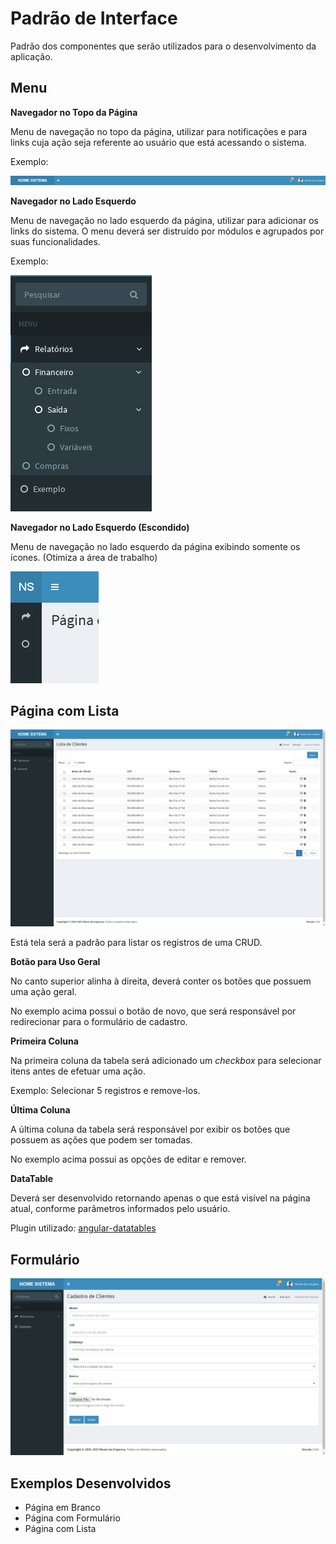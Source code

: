# Padrão de Interface

Padrão dos componentes que serão utilizados para o desenvolvimento da aplicação.

## Menu

**Navegador no Topo da Página**

Menu de navegação no topo da página, utilizar para notificações e para links cuja ação seja referente ao usuário que está acessando o sistema.

Exemplo:

![Exemplo Menu Escondido](https://github.com/kelvinpalves/arquitetura-front-end/blob/master/interface/imagens/menu-topo.png "Exemplo de Menu Escondido")

**Navegador no Lado Esquerdo**

Menu de navegação no lado esquerdo da página, utilizar para adicionar os links do sistema. O menu deverá ser distruído por módulos e agrupados por suas funcionalidades.

Exemplo:

![Exemplo Menu Escondido](https://github.com/kelvinpalves/arquitetura-front-end/blob/master/interface/imagens/menu.png "Exemplo de Menu Escondido")

**Navegador no Lado Esquerdo (Escondido)**

Menu de navegação no lado esquerdo da página exibindo somente os ícones. (Otimiza a área de trabalho)

![Exemplo Menu Escondido](https://github.com/kelvinpalves/arquitetura-front-end/blob/master/interface/imagens/menu-escondido.png "Exemplo de Menu Escondido")

## Página com Lista

![Exemplo de Imagem Com Lista](https://github.com/kelvinpalves/arquitetura-front-end/blob/master/interface/imagens/pagina-com-lista.png "Exemplo de Imagem com Lista")

Está tela será a padrão para listar os registros de uma CRUD.

**Botão para Uso Geral**

No canto superior alinha à direita, deverá conter os botões que possuem uma ação geral.

No exemplo acima possui o botão de novo, que será responsável por redirecionar para o formulário de cadastro.

**Primeira Coluna**

Na primeira coluna da tabela será adicionado um *checkbox* para selecionar itens antes de efetuar uma ação.

Exemplo: Selecionar 5 registros e remove-los.

**Última Coluna**

A última coluna da tabela será responsável por exibir os botões que possuem as ações que podem ser tomadas.

No exemplo acima possui as opções de editar e remover.

**DataTable**

Deverá ser desenvolvido retornando apenas o que está visível na página atual, conforme parâmetros informados pelo usuário.

Plugin utilizado: [angular-datatables](https://l-lin.github.io/angular-datatables/)

## Formulário 

![Exemplo de Imagem Com Formulário](https://github.com/kelvinpalves/arquitetura-front-end/blob/master/interface/imagens/pagina-formulario.png "Exemplo de Imagem com Formulário")

## Exemplos Desenvolvidos

*	Página em Branco
*	Página com Formulário
*	Página com Lista